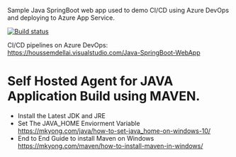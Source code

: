 Sample Java SpringBoot web app used to demo CI/CD using Azure DevOps and deploying to Azure App Service.

[![Build status](https://houssemdellai.visualstudio.com/Java-SpringBoot-WebApp/_apis/build/status/Java-SpringBoot-Maven-CI)](https://houssemdellai.visualstudio.com/Java-SpringBoot-WebApp/_build/latest?definitionId=96)

CI/CD pipelines on Azure DevOps:
https://houssemdellai.visualstudio.com/Java-SpringBoot-WebApp

# Self Hosted Agent for JAVA Application Build using MAVEN.
 * Install the Latest JDK and JRE 
*  Set The JAVA_HOME Enviorment Variable https://mkyong.com/java/how-to-set-java_home-on-windows-10/
*  End to End Guide to install Maven on Windows
      https://mkyong.com/maven/how-to-install-maven-in-windows/
